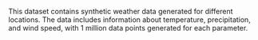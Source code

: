 This dataset contains synthetic weather data generated for different locations. The data includes information about temperature, precipitation, and wind speed, with 1 million data points generated for each parameter.
